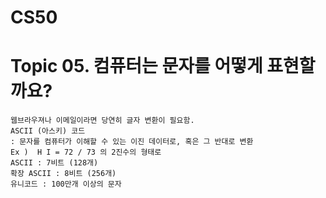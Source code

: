 # CS50
# Topic 05. 컴퓨터는 문자를 어떻게 표현할까요?

    웹브라우져나 이메일이라면 당연히 글자 변환이 필요함.
    ASCII (아스키) 코드
    : 문자를 컴퓨터가 이해할 수 있는 이진 데이터로, 혹은 그 반대로 변환
    Ex )  H I = 72 / 73 의 2진수의 형태로
    ASCII : 7비트 (128개)
    확장 ASCII : 8비트 (256개)
    유니코드 : 100만개 이상의 문자